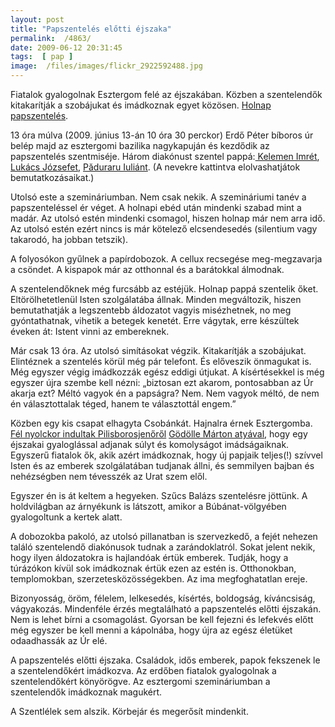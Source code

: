 ```yaml
---
layout: post
title: "Papszentelés előtti éjszaka"
permalink:  /4863/ 
date: 2009-06-12 20:31:45
tags:  [ pap ] 
image:  /files/images/flickr_2922592488.jpg 
---
```

Fiatalok gyalogolnak Esztergom felé az éjszakában. Közben a szentelendők kitakarítják a szobájukat és imádkoznak egyet közösen. <a href="http://www.hirporta.hu/?hir=16699">Holnap papszentelés</a>.

13 óra múlva (2009. június 13-án 10 óra 30 perckor) Erdő Péter bíboros úr belép majd az esztergomi bazilika nagykapuján és kezdődik az papszentelés szentmiséje. Három diakónust szentel pappá:<a href="/4864#kelemenimre"> Kelemen Imrét</a>, <a href="/4864#lukacsjozsef">Lukács Józsefet</a>, <a href="/4864#paduraruiulian">Păduraru Iuliánt</a>. (A nevekre kattintva elolvashatjátok bemutatkozásaikat.)

Utolsó este a szemináriumban. Nem csak nekik. A szemináriumi tanév a papszenteléssel ér véget. A holnapi ebéd után mindenki szabad mint a madár. Az utolsó estén mindenki csomagol, hiszen holnap már nem arra idő. Az utolsó estén ezért nincs is már kötelező elcsendesedés (silentium vagy takarodó, ha jobban tetszik).

A folyosókon gyűlnek a papírdobozok. A cellux recsegése meg-megzavarja a csöndet. A kispapok már az otthonnal és a barátokkal álmodnak.

A szentelendőknek még furcsább az estéjük. Holnap pappá szentelik őket. Eltörölhetetlenül Isten szolgálatába állnak. Minden megváltozik, hiszen bemutathatják a legszentebb áldozatot vagyis misézhetnek, no meg gyóntathatnak, vihetik a betegek kenetét. Erre vágytak, erre készültek éveken át: Istent vinni az embereknek.

Már csak 13 óra. Az utolsó simításokat végzik. Kitakarítják a szobájukat. Elintéznek a szentelés körül még pár telefont. És előveszik önmagukat is. Még egyszer végig imádkozzák egész eddigi útjukat. A kísértésekkel is még egyszer újra szembe kell nézni: &bdquo;biztosan ezt akarom, pontosabban az Úr akarja ezt? Méltó vagyok én a papságra? Nem. Nem vagyok méltó, de nem én választottalak téged, hanem te választottál engem.&rdquo;

Közben egy kis csapat elhagyta Csobánkát. Hajnalra érnek Esztergomba. <a href="http://www.hirporta.hu/?hir=16866">Fél nyolckor indultak Pilisborosjenőről</a> <a href="http://www.esztergomi-ersekseg.hu/?fm=1&amp;am=5&amp;op=papview&amp;e_id=103">Gödölle Márton atyával</a>, hogy egy éjszakai gyaloglással adjanak súlyt és komolyságot imádságaiknak. Egyszerű fiatalok ők, akik azért imádkoznak, hogy új papjaik teljes(!) szívvel Isten és az emberek szolgálatában tudjanak állni, és semmilyen bajban és nehézségben nem tévesszék az Urat szem elől.

Egyszer én is át keltem a hegyeken. Szűcs Balázs szentelésre jöttünk. A holdvilágban az árnyékunk is látszott, amikor a Búbánat-völgyében gyalogoltunk a kertek alatt.

A dobozokba pakoló, az utolsó pillanatban is szervezkedő, a fejét nehezen találó szentelendő diakónusok tudnak a zarándoklatról. Sokat jelent nekik, hogy ilyen áldozatokra is hajlandóak értük emberek. Tudják, hogy a túrázókon kívül sok imádkoznak értük ezen az estén is. Otthonokban, templomokban, szerzetesközösségekben. Az ima megfoghatatlan ereje.

Bizonyosság, öröm, félelem, lelkesedés, kísértés, boldogság, kíváncsiság, vágyakozás. Mindenféle érzés megtalálható a papszentelés előtti éjszakán. Nem is lehet bírni a csomagolást. Gyorsan be kell fejezni és lefekvés előtt még egyszer be kell menni a kápolnába, hogy újra az egész életüket odaadhassák az Úr elé.

A papszentelés előtti éjszaka. Családok, idős emberek, papok fekszenek le a szentelendőkért imádkozva. Az erdőben fiatalok gyalogolnak a szentelendőkért könyörögve. Az esztergomi szemináriumban a szentelendők imádkoznak magukért.

A Szentlélek sem alszik. Körbejár és megerősít mindenkit.

